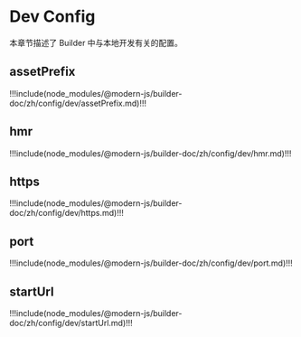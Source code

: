 # Dev Config

本章节描述了 Builder 中与本地开发有关的配置。

## assetPrefix

!!!include(node_modules/@modern-js/builder-doc/zh/config/dev/assetPrefix.md)!!!

## hmr

!!!include(node_modules/@modern-js/builder-doc/zh/config/dev/hmr.md)!!!

## https

!!!include(node_modules/@modern-js/builder-doc/zh/config/dev/https.md)!!!

## port

!!!include(node_modules/@modern-js/builder-doc/zh/config/dev/port.md)!!!

## startUrl

!!!include(node_modules/@modern-js/builder-doc/zh/config/dev/startUrl.md)!!!
